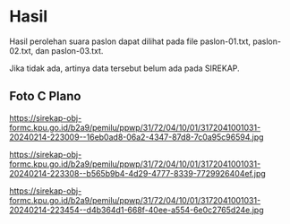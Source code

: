 # Hasil

Hasil perolehan suara paslon dapat dilihat pada file paslon-01.txt, paslon-02.txt, dan paslon-03.txt.

Jika tidak ada, artinya data tersebut belum ada pada SIREKAP.

## Foto C Plano

https://sirekap-obj-formc.kpu.go.id/b2a9/pemilu/ppwp/31/72/04/10/01/3172041001031-20240214-223009--16eb0ad8-06a2-4347-87d8-7c0a95c96594.jpg

https://sirekap-obj-formc.kpu.go.id/b2a9/pemilu/ppwp/31/72/04/10/01/3172041001031-20240214-223308--b565b9b4-4d29-4777-8339-7729926404ef.jpg

https://sirekap-obj-formc.kpu.go.id/b2a9/pemilu/ppwp/31/72/04/10/01/3172041001031-20240214-223454--d4b364d1-668f-40ee-a554-6e0c2765d24e.jpg
